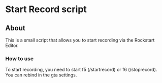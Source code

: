 # Start Record script
## About
This is a small script that allows you to start recording via the Rockstart Editor.
### How to use
To start recording, you need to start f5 (/startrecord) or f6 (/stoprecord). \
You can rebind in the gta settings.
